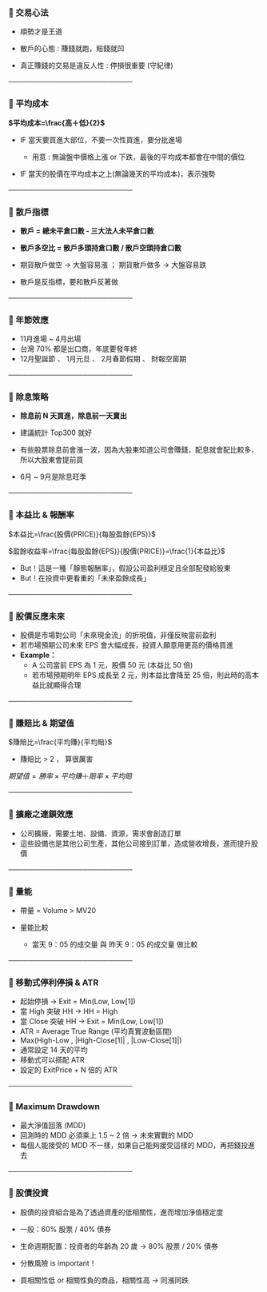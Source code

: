 ### 📌 交易心法

- 順勢才是王道

- 散戶的心態 : 賺錢就跑，賠錢就凹
- 真正賺錢的交易是違反人性 : 停損很重要 (守紀律)

─────────────────────────

### 📌 平均成本

**$平均成本=\frac{高＋低}{2}$**

- IF 當天要買進大部位，不要一次性買進，要分批進場
  - 用意 : 無論盤中價格上漲 or 下跌，最後的平均成本都會在中間的價位

- IF 當天的股價在平均成本之上(無論幾天的平均成本)，表示強勢

─────────────────────────

### 📌 散戶指標

- **散戶 = 總未平倉口數 - 三大法人未平倉口數**
- **散戶多空比 = 散戶多頭持倉口數 / 散戶空頭持倉口數**

- 期貨散戶做空 → 大盤容易漲 ； 期貨散戶做多 → 大盤容易跌
- 散戶是反指標，要和散戶反著做

─────────────────────────

### 📌 年節效應

- 11月進場 ~ 4月出場
- 台灣 70% 都是出口商，年底要發年終
- 12月聖誕節 、 1月元旦 、 2月春節假期 、 財報空窗期

─────────────────────────

### 📌 除息策略

- **除息前 N 天買進，除息前一天賣出**
- 建議統計 Top300 就好
- 有些股票除息前會漲一波，因為大股東知道公司會賺錢，配息就會配比較多，所以大股東會提前買

- 6月 ~ 9月是除息旺季

─────────────────────────

### 📌 本益比 & 報酬率

$本益比=\frac{股價(PRICE)}{每股盈餘(EPS)}$

$盈餘收益率=\frac{每股盈餘(EPS)}{股價(PRICE)}=\frac{1}{本益比}$
- But！這是一種「靜態報酬率」，假設公司盈利穩定且全部配發給股東
- But！在投資中更看重的「未來盈餘成長」

─────────────────────────

### 📌 股價反應未來

- 股價是市場對公司「未來現金流」的折現值，非僅反映當前盈利
- 若市場預期公司未來 EPS 會大幅成長，投資人願意用更高的價格買進
- **Example：**
  - A 公司當前 EPS 為 1 元，股價 50 元 (本益比 50 倍)
  - 若市場預期明年 EPS 成長至 2 元，則本益比會降至 25 倍，則此時的高本益比就顯得合理

─────────────────────────

### 📌 賺賠比 & 期望值

$賺賠比=\frac{平均賺}{平均賠}$
- 賺賠比 > 2 ， 算很厲害

$期望值=勝率×平均賺＋賠率×平均賠$

─────────────────────────

### 📌 擴廠之連鎖效應

- 公司擴廠，需要土地、設備、資源，需求會創造訂單
- 這些設備也是其他公司生產，其他公司接到訂單，造成營收增長，進而提升股價

─────────────────────────

### 📌 量能

- 帶量 = Volume > MV20

- 量能比較
  - 當天 9：05 的成交量 與 昨天 9：05 的成交量 做比較

─────────────────────────

### 📌 移動式停利停損 & ATR

- 起始停損 → Exit = Min(Low, Low[1])
- 當 High 突破 HH → HH = High
- 當 Close 突破 HH → Exit = Min(Low, Low[1])
&nbsp;
- ATR = Average True Range (平均真實波動區間)
- Max(High-Low ,  |High-Close[1]| , |Low-Close[1]|)
- 通常設定 14 天的平均
&nbsp;
- 移動式可以搭配 ATR
- 設定的 ExitPrice + N 倍的 ATR

─────────────────────────

### 📌 Maximum Drawdown

- 最大淨值回落 (MDD)
- 回測時的 MDD 必須乘上 1.5 ~ 2 倍 → 未來實戰的 MDD
- 每個人能接受的 MDD 不一樣，如果自己能夠接受這樣的 MDD，再把錢投進去

─────────────────────────

### 📌 股債投資

- 股債的投資組合是為了透過資產的低相關性，進而增加淨值穩定度

- 一般：60% 股票 / 40% 債券
- 生命週期配置：投資者的年齡為 20 歲 → 80% 股票 / 20% 債券

- 分散風險 is important！
- 買相關性低 or 相關性負的商品，相關性高 → 同漲同跌
